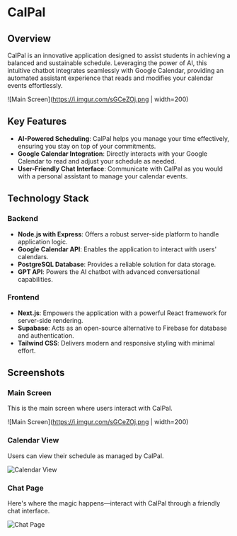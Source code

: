 # CalPal

## Overview

CalPal is an innovative application designed to assist students in achieving a balanced and sustainable schedule. Leveraging the power of AI, this intuitive chatbot integrates seamlessly with Google Calendar, providing an automated assistant experience that reads and modifies your calendar events effortlessly.

![Main Screen](https://i.imgur.com/sGCeZOj.png | width=200)

## Key Features

- **AI-Powered Scheduling**: CalPal helps you manage your time effectively, ensuring you stay on top of your commitments.
- **Google Calendar Integration**: Directly interacts with your Google Calendar to read and adjust your schedule as needed.
- **User-Friendly Chat Interface**: Communicate with CalPal as you would with a personal assistant to manage your calendar events.

## Technology Stack

### Backend

- **Node.js with Express**: Offers a robust server-side platform to handle application logic.
- **Google Calendar API**: Enables the application to interact with users' calendars.
- **PostgreSQL Database**: Provides a reliable solution for data storage.
- **GPT API**: Powers the AI chatbot with advanced conversational capabilities.

### Frontend

- **Next.js**: Empowers the application with a powerful React framework for server-side rendering.
- **Supabase**: Acts as an open-source alternative to Firebase for database and authentication.
- **Tailwind CSS**: Delivers modern and responsive styling with minimal effort.

## Screenshots

### Main Screen

This is the main screen where users interact with CalPal.

![Main Screen](https://i.imgur.com/sGCeZOj.png | width=200)

### Calendar View

Users can view their schedule as managed by CalPal.

![Calendar View](https://i.imgur.com/lGvjM4x.png)

### Chat Page

Here's where the magic happens—interact with CalPal through a friendly chat interface.

![Chat Page](https://i.imgur.com/TupCkZ8.png) 

